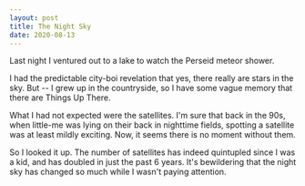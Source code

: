 ```yaml
---
layout: post
title: The Night Sky
date: 2020-08-13
---
```




Last night I ventured out to a lake to watch the Perseid meteor shower.

I had the predictable city-boi revelation that yes, there really are stars in the sky. But -- I grew up  in the countryside, so I have some vague memory that there are Things Up There.

What I had not expected were the satellites. I'm sure that back in the 90s, when little-me was lying on their back in nighttime fields, spotting a satellite was at least mildly exciting. Now, it seems there is no moment without them.

So I looked it up. The number of satellites has indeed quintupled since I was a kid, and has doubled in just the past 6 years. It's bewildering that the night sky has changed so much while I wasn't paying attention.